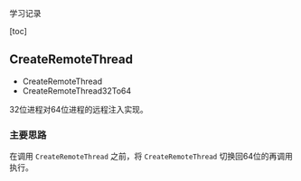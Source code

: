 学习记录



[toc]



## CreateRemoteThread

- CreateRemoteThread
- CreateRemoteThread32To64

32位进程对64位进程的远程注入实现。

### 主要思路

在调用 `CreateRemoteThread` 之前，将 `CreateRemoteThread` 切换回64位的再调用执行。




